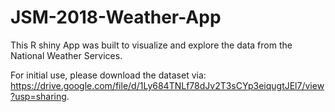 # JSM-2018-Weather-App
This R shiny App was built to visualize and explore the data from the National Weather Services.

For initial use, please download the dataset via: https://drive.google.com/file/d/1Ly684TNLf78dJv2T3sCYp3eiqugtJEl7/view?usp=sharing.
